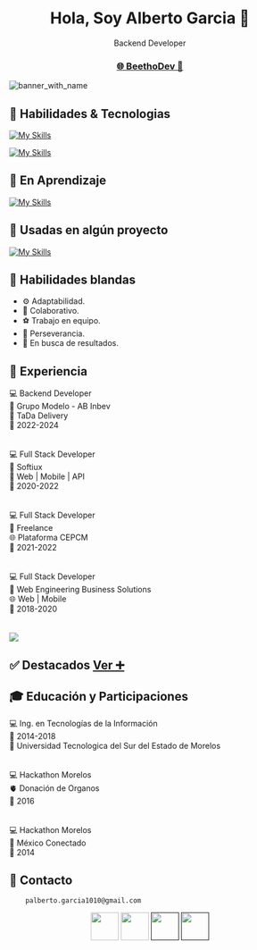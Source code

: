 <div align="center">
  <h1>Hola, Soy Alberto Garcia 👋</h1>
  <label>Backend Developer</label>
  <h3><a href=""> 🌐 BeethoDev 📲</a></h3>
</div>

![banner_with_name](https://github.com/user-attachments/assets/88322679-2940-481e-ba02-422791644773)

## 🎯 Habilidades & Tecnologias

[![My Skills](https://skillicons.dev/icons?i=php,nodejs,js,mysql,git&theme=dark)](https://skillicons.dev)

[![My Skills](https://skillicons.dev/icons?i=eclipse,androidstudio,vscode,github,gitlab&theme=dark)](https://skillicons.dev)


##   🚧 En Aprendizaje 
[![My Skills](https://skillicons.dev/icons?i=js,jest,kotlin,laravel,next,react,py,ts&theme=dark)](https://skillicons.dev)

##   🚧 Usadas en algún proyecto 
[![My Skills](https://skillicons.dev/icons?i=aws,azure,apollo,bootstrap,dynamodb,eclipse,firebase,graphql&theme=dark)](https://skillicons.dev)

##  🙏 Habilidades blandas
- ⚙️ Adaptabilidad.
- 🙋 Colaborativo.
- ⚽ Trabajo en equipo. 
- 🌱 Perseverancia.
- 🎯 En busca de resultados.

##   💼 Experiencia
<div>
  <span> 💻 Backend Developer</span>
  <br />
  <label> 🏢 Grupo Modelo - AB Inbev</label>
  <br />
  <label> 🍺 TaDa Delivery</label>
  <br />
  <span> 📅 2022-2024</span>
</div>
<br /> <br />
<div>
  <span> 💻 Full Stack Developer</span>
  <br />
  <label> 🏢 Softiux</label>
  <br />
  <label>  🚀 Web | Mobile | API  </label>
  <br />
  <span> 📅 2020-2022</span>
</div>
<br /> <br />
<div>
  <span> 💻 Full Stack Developer</span>
  <br />
  <label> 🏢 Freelance</label>
  <br />
  <label> 🌐 Plataforma CEPCM </label>
  <br />
  <span> 📅 2021-2022</span>
</div>
<br /> <br /> 
<div>
  <span> 💻 Full Stack Developer</span>
  <br />
  <label> 🏢 Web Engineering Business Solutions</label>
  <br />
  <label> 🌐 Web | Mobile </label>
  <br />
  <span> 📅 2018-2020</span>
</div>
<br /> <br /> 
<a href="https://github.com/AlbertoGarcia1010/github-readme-stats"><img align="center" src="https://github-readme-stats.vercel.app/api/top-langs/?username=AlbertoGarcia1010&layout=compact&theme=buefy&hide_border=true" /></a>

## ✅ Destacados <a href="">  Ver ➕ </a>

##  🎓 Educación y Participaciones

<div>
  <label> 💻 Ing. en Tecnologías de la Información</label>
  <br />
  <span> 📅 2014-2018</span>
  <br />
  <span> 🏫 Universidad Tecnologica del Sur del Estado de Morelos</span
</div>
 <br /> <br /> <br />
<div>
  <label> 💻 Hackathon Morelos</label>
  <br />
  <span> 🫀 Donación de Organos</span>
  <br />
  <span> 📅 2016</span
</div>
 <br /> <br /> <br />
<div>
  <label> 💻 Hackathon Morelos</label>
  <br />
  <span> 📡 México Conectado</span>
  <br />
  <span> 📅 2014</span
</div>

##  📧 Contacto

  ```
      palberto.garcia1010@gmail.com
  ```
<div align="center">
  <a href="www.linkedin.com/in/alberto-garcia-101015" target="_blank"><img src="https://skillicons.dev/icons?i=linkedin&theme=dark" height="50px"></a>
  <a href="mailto:palberto.garcia1010@gmail.com" target="_blank"><img src="https://skillicons.dev/icons?i=gmail&theme=dark" height="50px"></a>
  <a href="" target="_blank"><img src="https://skillicons.dev/icons?i=github&theme=dark" height="50px"></a>
  <a href="" target="_blank"><img src="https://github.com/AlbertoGarcia1010/AlbertoGarcia1010/assets/105021724/c5e1acc5-1ede-4833-b633-9d3cd705bddf" height="50px"></a>
</div>

